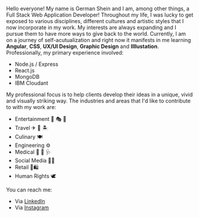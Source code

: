 Hello everyone! My name is German Shein and I am, among other things, a Full Stack Web Application Developer! Throughout my life, I was lucky to get exposed to various disciplines, different cultures and artistic styles that I now incorporate in my work. My interests are always expanding and I pursue them to have more ways to give back to the world. Currently, I am on a journey of self-acutualization and right now it manifests in me learning **Angular**, **CSS**, **UX/UI Design**, **Graphic Design** and **Illlustation**. Professionally, my primary experience involved:
- Node.js / Express
- React.js
- MongoDB
- IBM Cloudant

My professional focus is to help clients develop their ideas in a unique, vivid and visually striking way. The industries and areas that I'd like to contribute to with my work are:
- Entertainment 🎦 🎭 🎨
- Travel ✈ 🧳 🏝
- Culinary 🍽
- Engineering ⚙
- Medical 🏥 💊 🩺
- Social Media 🎉🎈
- Retail 🛒🛍 
- Human Rights 🕊

You can reach me:
- Via [LinkedIn](https://www.linkedin.com/in/german-shein-1a2650140/)
- Via [Instagram](https://www.instagram.com/germansheinportfolio/)
